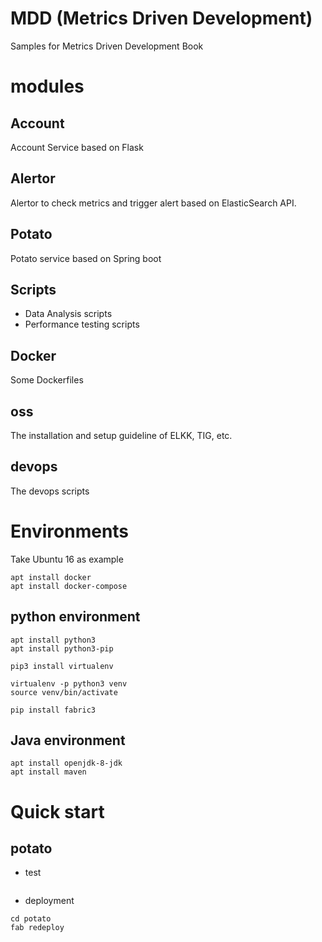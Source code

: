 # MDD (Metrics Driven Development)

Samples for Metrics Driven Development Book


# modules

## Account
Account Service based on Flask

## Alertor
Alertor to check metrics and trigger alert based on ElasticSearch API.

## Potato
Potato service based on Spring boot

## Scripts
* Data Analysis scripts
* Performance testing scripts

## Docker

Some Dockerfiles

## oss

The installation and setup guideline of ELKK, TIG, etc.

## devops

The devops scripts

# Environments
Take Ubuntu 16 as example

```
apt install docker
apt install docker-compose

```
## python environment

```
apt install python3
apt install python3-pip

pip3 install virtualenv

virtualenv -p python3 venv
source venv/bin/activate

pip install fabric3
```

## Java environment

```
apt install openjdk-8-jdk
apt install maven
```

# Quick start

## potato

* test
```aidl

```

* deployment
```
cd potato
fab redeploy

```